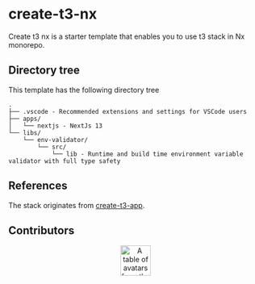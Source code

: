 # create-t3-nx

Create t3 nx is a starter template that enables you to use t3 stack in Nx monorepo.

## Directory tree

This template has the following directory tree

```
.
├── .vscode - Recommended extensions and settings for VSCode users
├── apps/
│   └── nextjs - NextJs 13
└── libs/
    └── env-validator/
        └── src/
            └── lib - Runtime and build time environment variable validator with full type safety
```

## References

The stack originates from [create-t3-app](https://github.com/t3-oss/create-t3-app).

## Contributors

<a href="https://github.com/endalk200/create-t3-nx/graphs/contributors">
  <p align="center">
    <img width="60px" src="https://contrib.rocks/image?repo=endalk200/create-t3-nx" alt="A table of avatars from the project's contributors" />
  </p>
</a>
